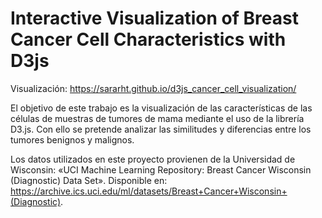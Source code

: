 # Interactive Visualization of Breast Cancer Cell Characteristics with D3js

Visualización: https://sararht.github.io/d3js_cancer_cell_visualization/

El objetivo de este trabajo es la visualización de las características de las células de muestras de tumores de mama mediante el uso de la librería D3.js. 
Con ello se pretende analizar las similitudes y diferencias entre los tumores benignos y malignos.

Los datos utilizados en este proyecto provienen de la Universidad de Wisconsin: 
«UCI Machine Learning Repository: Breast Cancer Wisconsin (Diagnostic) Data Set». 
Disponible en: https://archive.ics.uci.edu/ml/datasets/Breast+Cancer+Wisconsin+(Diagnostic).
